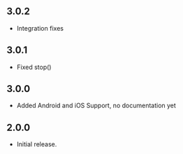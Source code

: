 ## 3.0.2

* Integration fixes

## 3.0.1

* Fixed stop()

## 3.0.0

* Added Android and iOS Support, no documentation yet

## 2.0.0

* Initial release.
